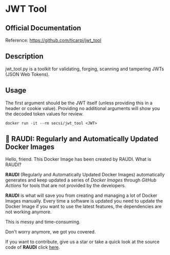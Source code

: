 # JWT Tool

## Official Documentation
Reference: https://github.com/ticarpi/jwt_tool
## Description

jwt_tool.py is a toolkit for validating, forging, scanning and tampering JWTs (JSON Web Tokens).

## Usage

The first argument should be the JWT itself (unless providing this in a header or cookie value). Providing no additional arguments will show you the decoded token values for review.
```
docker run -it --rm secsi/jwt_tool <JWT>
```

## 🐳 RAUDI: Regularly and Automatically Updated Docker Images

Hello, friend. This Docker Image has been created by RAUDI. What is RAUDI?

**RAUDI** (Regularly and Automatically Updated Docker Images) automatically generates and keep updated a series of *Docker Images* through *GitHub Actions* for tools that are not provided by the developers.

**RAUDI** is what will save you from creating and managing a lot of Docker Images manually. Every time a software is updated you need to update the Docker Image if you want to use the latest features, the dependencies are not working anymore. 

This is messy and time-consuming. 

Don't worry anymore, we got you covered.

If you want to contribute, give us a star or take a quick look at the source code of **RAUDI** click [here](https://github.com/cybersecsi/RAUDI).
